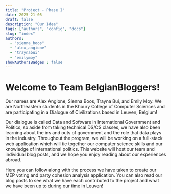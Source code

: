 ```yaml
---
title: "Project - Phase I"
date: 2025-21-05
draft: false
description: "Our Idea"
tags: ["authors", "config", "docs"]
slug: "index"
authors:
  - "sienna_boos"
  - "alex_angione"
  - "traynabui"
  - "emilymoy"
showAuthorsBadges : false
---
```



# Welcome to Team BelgianBloggers!

Our names are Alex Angione, Sienna Boos, Trayna Bui, and Emily Moy. We are Northeastern students in the Khoury College of Computer Sciences and are participating in a Dialogue of Civilizations based in Leuven, Belgium!

Our dialogue is called Data and Software in International Government and Politics, so aside from taking technical DS/CS classes, we have also been learning about the ins and outs of government and the role that data plays in the industry. Throughout the program, we will be working on a full-stack web application which will tie together our computer science skills and our knowledge of international politics. This website will host our team and individual blog posts, and we hope you enjoy reading about our experiences abroad.

Here you can follow along with the process we have taken to create our MEP voting and party cohesion analysis application. You can also read our blog posts to see what we have each contributed to the project and what we have been up to during our time in Leuven!